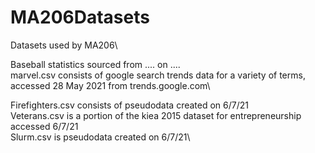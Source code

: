 # MA206Datasets
Datasets used by MA206\

Baseball statistics sourced from .... on ....\
marvel.csv consists of google search trends data for a variety of terms, accessed 28 May 2021 from trends.google.com\

Firefighters.csv consists of pseudodata created on 6/7/21\
Veterans.csv is a portion of the kiea 2015 dataset for entrepreneurship accessed 6/7/21\
Slurm.csv is pseudodata created on 6/7/21\
